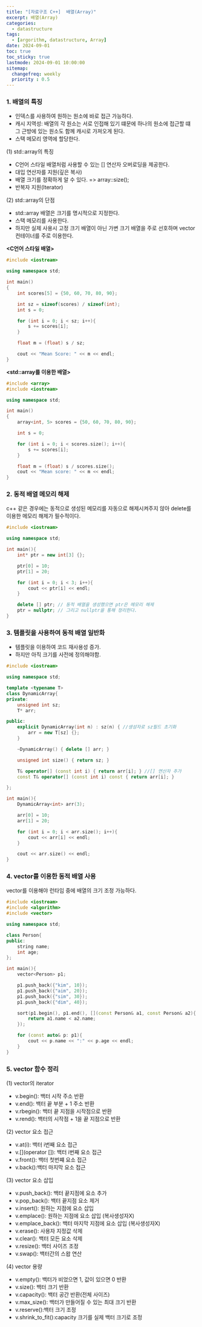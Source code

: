 ```yaml
---
title: "[자료구조 C++]  배열(Array)"
excerpt: 배열(Array)
categories: 
  - datastructure
tags:
  - [argorithm, datastructure, Array]
date: 2024-09-01
toc: true
toc_sticky: true
lastmode: 2024-09-01 10:00:00
sitemap:
  changefreq: weekly
  priority : 0.5
---
```


### 1. 배열의 특징
- 인덱스를 사용하여 원하는 원소에 바로 접근 가능하다.
- 캐시 지역성: 배열의 각 원소는 서로 인접해 있기 떄문에 하나의 원소에 접근할 떄 그 근방에 있는 원소도 함께 캐시로 가져오게 된다.
- 스택 메모리 영역에 할당한다. 

(1) std::array의 특징
- C언어 스타일 배열처럼 사용할 수 있는 [] 연산자 오버로딩을 제공한다.
- 대입 연산자를 지원(깊은 복사)
- 배열 크기를 정확하게 알 수 있다. => array::size();
- 반복자 지원(Iterator) 

(2) std::array의 단점
- std::array 배열은 크기를 명시적으로 지정한다.
- 스택 메모리를 사용한다. 
- 하지만 실제 사용시 고정 크기 배열이 아닌 가변 크기 배열을 주로 선호하며 vector 컨테이너를 주로 이용한다.


**<C언어 스타일 배열>**

```cpp
#include <iostream>

using namespace std;

int main()
{
    int scores[5] = {50, 60, 70, 80, 90};

    int sz = sizeof(scores) / sizeof(int);
    int s = 0;

    for (int i = 0; i < sz; i++){
        s += scores[i];
    }

    float m = (float) s / sz;

    cout << "Mean Score: " << m << endl;
}
```

**<std::array를 이용한 배열>**

```cpp
#include <array>
#include <iostream>

using namespace std;

int main()
{
    array<int, 5> scores = {50, 60, 70, 80, 90};

    int s = 0;

    for (int i = 0; i < scores.size(); i++){
        s += scores[i];
    }

    float m = (float) s / scores.size();
    cout << "Mean score: " << m << endl;
}
```



### 2. 동적 배열 메모리 해제
c++ 같은 경우에는 동적으로 생성된 메모리를 자동으로 해제시켜주지 않아 delete를 이용한 메모리 해제가 필수적이다.

```cpp
#include <iostream>

using namespace std;

int main(){
    int* ptr = new int[3] {};

    ptr[0] = 10;
    ptr[1] = 20;

    for (int i = 0; i < 3; i++){
        cout << ptr[i] << endl;
    }

    delete [] ptr; // 동적 배열을 생성했으면 ptr은 메모리 해제
    ptr = nullptr; // 그리고 nullptr을 통해 정리한다.
}
```



### 3. 템플릿을 사용하여 동적 배열 일반화 
- 템플릿을 이용하여 코드 재사용성 증가.
- 하지만 아직 크기를 사전에 정의해야함.

```cpp
#include <iostream>

using namespace std;

template <typename T>
class DynamicArray{
private:
    unsigned int sz;
    T* arr;

public:
    explicit DynamicArray(int n) : sz(n) { //생성자로 sz필드 초기화
        arr = new T[sz] {};
    }

    ~DynamicArray() { delete [] arr; }

    unsigned int size() { return sz; }

    T& operator[] (const int i) { return arr[i]; } //[] 연산자 추가
    const T& operator[] (const int i) const { return arr[i]; }

};

int main(){
    DynamicArray<int> arr(3);

    arr[0] = 10;
    arr[1] = 20;

    for (int i = 0; i < arr.size(); i++){
        cout << arr[i] << endl;
    }

    cout << arr.size() << endl;
}
```

### 4. vector를 이용한 동적 배열 사용
vector를 이용해야 런타임 중에 배열의 크기 조정 가능하다.

```cpp
#include <iostream>
#include <algorithm>
#include <vector>

using namespace std;

class Person{
public:
    string name;
    int age;
};

int main(){
    vector<Person> p1;

    p1.push_back({"kim", 10});
    p1.push_back({"aim", 20});
    p1.push_back({"sim", 30});
    p1.push_back({"dim", 40});

    sort(p1.begin(), p1.end(), [](const Person& a1, const Person& a2){
        return a1.name < a2.name;
    });

    for (const auto& p: p1){
        cout << p.name << ":" << p.age << endl;
    }
}
```
### 5. vector 함수 정리

(1) vector의 iterator
- v.begin(): 백터 시작 주소 반환
- v.end(): 백터 끝 부분 + 1 주소 반환
- v.rbegin(): 백터 끝 지점을 시작점으로 반환
- v.rend(): 백터의 시작점 + 1을 끝 지점으로 반환

(2) vector 요소 접근
- v.at(i): 백터 i번째 요소 접근
- v.[](operator []): 백터 i번째 요소 접근
- v.front(): 백터 첫번쨰 요소 접근
- v.back():백터 마지막 요소 접근

(3) vector 요소 삽입
- v.push_back(): 백터 끝지점에 요소 추가
- v.pop_back(): 백터 끝지점 요소 제거
- v.insert(): 원하는 지점에 요소 삽입
- v.emplace(): 원하는 지점에 요소 삽입 (복사생성자X)
- v.emplace_back(): 백터 마지막 지점에 요소 삽입 (복사생성자X)
- v.erase(): 사용자 지정값 삭제
- v.clear(): 백터 모든 요소 삭제
- v.resize(): 백터 사이즈 조정
- v.swap(): 백터간의 스왑 연산

(4) vector 용량
- v.empty(): 백터가 비었으면 1, 값이 있으면 0 반환
- v.size(): 백터 크기 반환
- v.capacity(): 백터 공간 반환(전체 사이즈)
- v.max_size(): 백터가 만들어질 수 있는 최대 크기 반환
- v.reserve():백터 크기 조정
- v.shrink_to_fit():capacity 크기를 실제 백터 크기로 조정